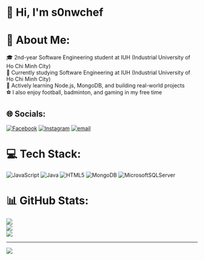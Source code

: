 # 👋 Hi, I'm s0nwchef


# 💫 About Me:
🎓 2nd-year Software Engineering student at IUH (Industrial University of Ho Chi Minh City)<br>🏫 Currently studying Software Engineering at IUH (Industrial University of Ho Chi Minh City)<br>🌱 Actively learning Node.js, MongoDB, and building real-world projects<br>⚽ I also enjoy football, badminton, and gaming in my free time


## 🌐 Socials:
[![Facebook](https://img.shields.io/badge/Facebook-%231877F2.svg?logo=Facebook&logoColor=white)](https://facebook.com/iamshun1610) [![Instagram](https://img.shields.io/badge/Instagram-%23E4405F.svg?logo=Instagram&logoColor=white)](https://instagram.com/s0nw_chef) [![email](https://img.shields.io/badge/Email-D14836?logo=gmail&logoColor=white)](mailto:nguyensonn2k5@gmail.com) 

# 💻 Tech Stack:
![JavaScript](https://img.shields.io/badge/javascript-%23323330.svg?style=flat&logo=javascript&logoColor=%23F7DF1E) ![Java](https://img.shields.io/badge/java-%23ED8B00.svg?style=flat&logo=openjdk&logoColor=white) ![HTML5](https://img.shields.io/badge/html5-%23E34F26.svg?style=flat&logo=html5&logoColor=white) ![MongoDB](https://img.shields.io/badge/MongoDB-%234ea94b.svg?style=flat&logo=mongodb&logoColor=white) ![MicrosoftSQLServer](https://img.shields.io/badge/Microsoft%20SQL%20Server-CC2927?style=flat&logo=microsoft%20sql%20server&logoColor=white)
# 📊 GitHub Stats:
![](https://github-readme-stats.vercel.app/api?username=s0nwchef&theme=dracula&hide_border=false&include_all_commits=true&count_private=true)<br/>
![](https://nirzak-streak-stats.vercel.app/?user=s0nwchef&theme=dracula&hide_border=false)<br/>
![](https://github-readme-stats.vercel.app/api/top-langs/?username=s0nwchef&theme=dracula&hide_border=false&include_all_commits=true&count_private=true&layout=compact)

---
[![](https://visitcount.itsvg.in/api?id=s0nwchef&icon=0&color=0)](https://visitcount.itsvg.in)
